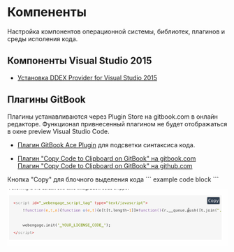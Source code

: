 # Компененты #

Настройка компонентов операционной системы, библиотек, плагинов и среды исполения кода.

## Компоненты Visual Studio 2015 ##

* [Устaновка DDEX Provider for Visual Studio 2015](ddex_provider_install/README.md)

## Плагины GitBook ##

 Плагины устанавливаются через Plugin Store на gitbook.com в онлайн редакторе. Функционал привнесенный плагином не будет отображаться в окне preview Visual Studio Code.

* [Плагин GitBook Ace Plugin](syntax_highlighting.md) для подсветки синтаксиса кода.

* [Плагин "Copy Code to Clipboard on GitBook" на gitbook.com](https://plugins.gitbook.com/plugin/copy-code-button)  
  [Плагин "Copy Code to Clipboard on GitBook" на github.com](https://github.com/WebEngage/gitbook-plugin-copy-code-button)

 Кнопка "Copy" для блочного выделения кода \``` example code block \```

 ![Пример кнопки COPY](_pic/gitbook-plugin-copy-code-button.gif)
